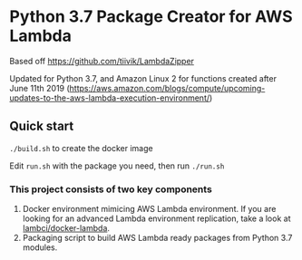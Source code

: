 # Python 3.7 Package Creator for AWS Lambda

Based off https://github.com/tiivik/LambdaZipper

Updated for Python 3.7, and Amazon Linux 2 for functions created after June 11th 2019 (https://aws.amazon.com/blogs/compute/upcoming-updates-to-the-aws-lambda-execution-environment/)

## Quick start
`./build.sh` to create the docker image
 
 Edit `run.sh` with the package you need, then run `./run.sh`

### This project consists of two key components
1. Docker environment mimicing AWS Lambda environment. If you are looking for an advanced Lambda environment replication, take a look at [lambci/docker-lambda](https://github.com/lambci/docker-lambda).
2. Packaging script to build AWS Lambda ready packages from Python 3.7 modules.
